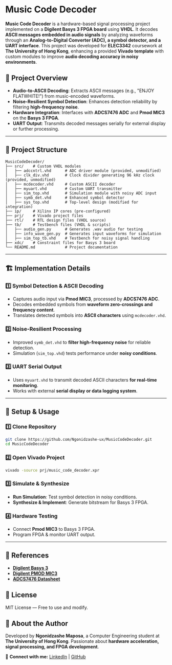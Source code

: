 # Music Code Decoder

**Music Code Decoder** is a hardware-based signal processing project implemented on a **Digilent Basys 3 FPGA board** using **VHDL**. It decodes **ASCII messages embedded in audio signals** by analyzing waveforms through an **Analog-to-Digital Converter (ADC), a symbol detector, and a UART interface**. This project was developed for **ELEC3342** coursework at **The University of Hong Kong**, enhancing a provided **Vivado template** with custom modules to improve **audio decoding accuracy in noisy environments**.

## 🎵 Project Overview
- **Audio-to-ASCII Decoding**: Extracts ASCII messages (e.g., "ENJOY FLATWHITE!") from music-encoded waveforms.
- **Noise-Resilient Symbol Detection**: Enhances detection reliability by filtering **high-frequency noise**.
- **Hardware Integration**: Interfaces with **ADCS7476 ADC** and **Pmod MIC3** on the **Basys 3 FPGA**.
- **UART Output**: Transmits decoded messages serially for external display or further processing.

---
## 📁 Project Structure
```plaintext
MusicCodeDecoder/
├── src/    # Custom VHDL modules
│   ├── adccntrl.vhd      # ADC driver module (provided, unmodified)
│   ├── clk_div.vhd       # Clock divider generating 96 kHz clock (provided, unmodified)
│   ├── mcdecoder.vhd     # Custom ASCII decoder
│   ├── myuart.vhd        # Custom UART transmitter
│   ├── sim_top.vhd       # Simulation module with noisy ADC input
│   ├── symb_det.vhd      # Enhanced symbol detector
│   ├── sys_top.vhd       # Top-level design (modified for integration)
├── ip/     # Xilinx IP cores (pre-configured)
├── prj/    # Vivado project files
├── rtl/    # RTL design files (VHDL source)
├── tb/     # Testbench files (VHDL & scripts)
│   ├── audio_gen.py      # Generates .wav audio for testing
│   ├── info_wave_gen.py  # Generates input waveforms for simulation
│   ├── sim_top_tb.vhd    # Testbench for noisy signal handling
├── xdc/    # Constraint files for Basys 3 board
└── README.md             # Project documentation
```

---
## 🏗 Implementation Details
### **1️⃣ Symbol Detection & ASCII Decoding**
- Captures audio input via **Pmod MIC3**, processed by **ADCS7476 ADC**.
- Decodes embedded symbols from **waveform zero-crossings and frequency content**.
- Translates detected symbols into **ASCII characters** using `mcdecoder.vhd`.

### **2️⃣ Noise-Resilient Processing**
- Improved `symb_det.vhd` to **filter high-frequency noise** for reliable detection.
- Simulation (`sim_top.vhd`) tests performance under **noisy conditions**.

### **3️⃣ UART Serial Output**
- Uses `myuart.vhd` to transmit decoded ASCII characters **for real-time monitoring**.
- Works with external **serial display or data logging system**.

---
## 🚀 Setup & Usage
### **1️⃣ Clone Repository**
```bash
git clone https://github.com/Ngonidzashe-ux/MusicCodeDecoder.git
cd MusicCodeDecoder
```
### **2️⃣ Open Vivado Project**
```bash
vivado -source prj/music_code_decoder.xpr
```
### **3️⃣ Simulate & Synthesize**
- **Run Simulation**: Test symbol detection in noisy conditions.
- **Synthesize & Implement**: Generate bitstream for Basys 3 FPGA.

### **4️⃣ Hardware Testing**
- Connect **Pmod MIC3** to Basys 3 FPGA.
- Program FPGA & monitor UART output.

---
## 📜 References
- **[Digilent Basys 3](https://digilent.com/reference/_media/basys3:basys3_rm.pdf)**
- **[Digilent PMOD MIC3](https://digilent.com/reference/_media/reference/pmod/pmodmic3/pmodmic3_rm.pdf)**
- **[ADCS7476 Datasheet](https://www.ti.com/lit/ds/symlink/adcs7476.pdf)**

## 📝 License
MIT License — Free to use and modify.

## 👤 About the Author
Developed by **Ngonidzashe Maposa**, a Computer Engineering student at **The University of Hong Kong**. Passionate about **hardware acceleration, signal processing, and FPGA development**.

🔗 **Connect with me:** [LinkedIn](#) | [GitHub](https://github.com/Ngonidzashe-ux)

